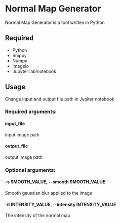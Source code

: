 # Normal Map Generator

Normal Map Generator is a tool written in Python

## Required

- Python
- Snippy
- Numpy
- Imageio
- Jupyter lab/notebook

## Usage
Change input and output file path in Jupiter notebook


### Required arguments:

#### input_file            
input image path

#### output_file          
output image path

### Optional arguments:

#### -s SMOOTH_VALUE, --smooth SMOOTH_VALUE
Smooth gaussian blur applied to the image

#### -it INTENSITY_VALUE, --intensity INTENSITY_VALUE
The intensity of the normal map